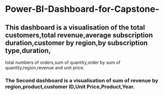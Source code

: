 # Power-BI-Dashboard-for-Capstone-

## This dashboard is a visualisation of the total customers,total revenue,average subscription duration,customer by region,by subscription type,duration,
total numbers of orders,sum of quantity,order by sum of quantity,region,revenue and unit price.

### The Second dashboard is a visualisation of sum of revenue by region,product,customer ID,Unit Price,Product,Year.
